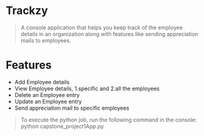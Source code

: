 # Trackzy
> A console application that helps you keep track of the employee details in an organization along with features like sending appreciation mails to employees.

# Features
* Add Employee details
* View Employee details, 1.specific and 2.all the employees
* Delete an Employee entry 
* Update an Employee entry 
* Send appreciation mail to specific employees

> To execute the python job, run the following command in the console: python capstone_project1App.py

